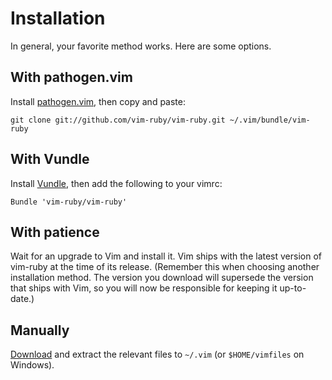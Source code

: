 Installation
============

In general, your favorite method works.  Here are some options.

With pathogen.vim
-----------------

Install [pathogen.vim](https://github.com/tpope/vim-pathogen),
then copy and paste:

    git clone git://github.com/vim-ruby/vim-ruby.git ~/.vim/bundle/vim-ruby

With Vundle
-----------

Install [Vundle](https://github.com/gmarik/vundle), then add the
following to your vimrc:

    Bundle 'vim-ruby/vim-ruby'

With patience
-------------

Wait for an upgrade to Vim and install it.  Vim ships with the latest
version of vim-ruby at the time of its release.  (Remember this when
choosing another installation method.  The version you download will
supersede the version that ships with Vim, so you will now be
responsible for keeping it up-to-date.)

Manually
--------

[Download](https://github.com/vim-ruby/vim-ruby/archives/master) and
extract the relevant files to `~/.vim` (or `$HOME/vimfiles` on Windows).
